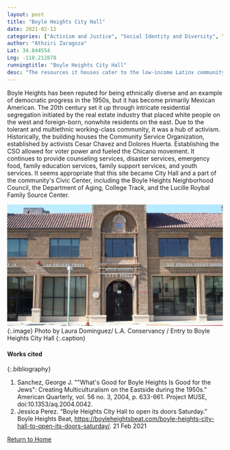 ```yaml
---
layout: post
title: "Boyle Heights City Hall"
date: 2021-02-12
categories: ["Activism and Justice", "Social Identity and Diversity", “Urban Planning and Policy”]
author: "Athziri Zaragoza"
Lat: 34.044554 
Lng: -118.212878
runningtitle: "Boyle Heights City Hall"
desc: "The resources it houses cater to the low-income Latinx community that resides there, and its establishment testifies their level of social demand and impact."
---
```


Boyle Heights has been reputed for being ethnically diverse and an example of democratic progress in the 1950s, but it has become primarily Mexican American. The 20th century set it up through intricate residential segregation initiated by the real estate industry that placed white people on the west and foreign-born, nonwhite residents on the east. Due to the tolerant and multiethnic working-class community, it was a hub of activism. Historically, the building houses the Community Service Organization, established by activists Cesar Chavez and Dolores Huerta. Establishing the CSO allowed for voter power and fueled the Chicano movement. It continues to provide counseling services, disaster services, emergency food, family education services, family support services, and youth services. It seems appropriate that this site became City Hall and a part of the community's Civic Center, including the Boyle Heights Neighborhood Council, the Department of Aging, College Track, and the Lucille Roybal Family Source Center.

![Boyle Heights City Hall](images/BoyleHeightsCityHall_Pin1_image1.jpg)
   {:.image} 
Photo by Laura Dominguez/ L.A. Conservancy / Entry to Boyle Heights City Hall
   {:.caption} 

#### Works cited
{:.bibliography} 
1. Sanchez, George J. ""What's Good for Boyle Heights Is Good for the Jews": Creating Multiculturalism on the Eastside during the 1950s." American Quarterly, vol. 56 no. 3, 2004, p. 633-661. Project MUSE, doi:10.1353/aq.2004.0042.
2. Jessica Perez. “Boyle Heights City Hall to open its doors Saturday.” Boyle Heights Beat, https://boyleheightsbeat.com/boyle-heights-city-hall-to-open-its-doors-saturday/. 21 Feb 2021

[Return to Home](https://uclachicanxstudies.github.io/BarrioSuburbanisms/)
